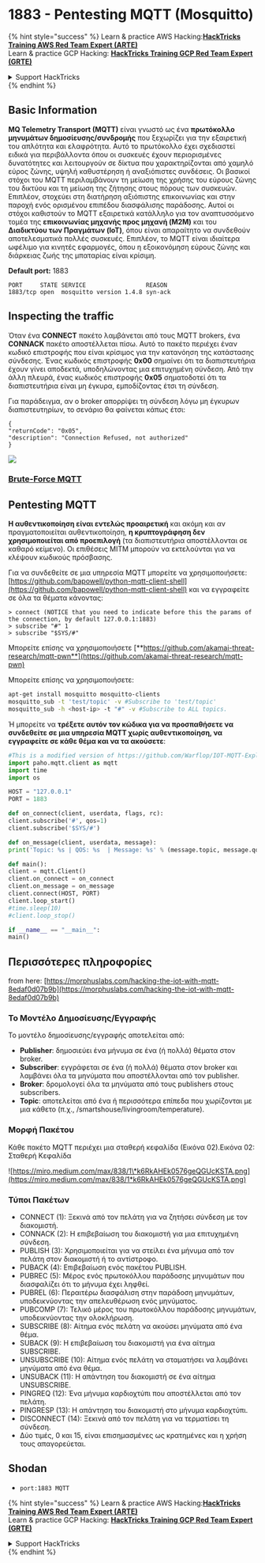 # 1883 - Pentesting MQTT (Mosquitto)

{% hint style="success" %}
Learn & practice AWS Hacking:<img src="../.gitbook/assets/arte.png" alt="" data-size="line">[**HackTricks Training AWS Red Team Expert (ARTE)**](https://training.hacktricks.xyz/courses/arte)<img src="../.gitbook/assets/arte.png" alt="" data-size="line">\
Learn & practice GCP Hacking: <img src="../.gitbook/assets/grte.png" alt="" data-size="line">[**HackTricks Training GCP Red Team Expert (GRTE)**<img src="../.gitbook/assets/grte.png" alt="" data-size="line">](https://training.hacktricks.xyz/courses/grte)

<details>

<summary>Support HackTricks</summary>

* Check the [**subscription plans**](https://github.com/sponsors/carlospolop)!
* **Join the** 💬 [**Discord group**](https://discord.gg/hRep4RUj7f) or the [**telegram group**](https://t.me/peass) or **follow** us on **Twitter** 🐦 [**@hacktricks\_live**](https://twitter.com/hacktricks_live)**.**
* **Share hacking tricks by submitting PRs to the** [**HackTricks**](https://github.com/carlospolop/hacktricks) and [**HackTricks Cloud**](https://github.com/carlospolop/hacktricks-cloud) github repos.

</details>
{% endhint %}

## Basic Information

**MQ Telemetry Transport (MQTT)** είναι γνωστό ως ένα **πρωτόκολλο μηνυμάτων δημοσίευσης/συνδρομής** που ξεχωρίζει για την εξαιρετική του απλότητα και ελαφρότητα. Αυτό το πρωτόκολλο έχει σχεδιαστεί ειδικά για περιβάλλοντα όπου οι συσκευές έχουν περιορισμένες δυνατότητες και λειτουργούν σε δίκτυα που χαρακτηρίζονται από χαμηλό εύρος ζώνης, υψηλή καθυστέρηση ή αναξιόπιστες συνδέσεις. Οι βασικοί στόχοι του MQTT περιλαμβάνουν τη μείωση της χρήσης του εύρους ζώνης του δικτύου και τη μείωση της ζήτησης στους πόρους των συσκευών. Επιπλέον, στοχεύει στη διατήρηση αξιόπιστης επικοινωνίας και στην παροχή ενός ορισμένου επιπέδου διασφάλισης παράδοσης. Αυτοί οι στόχοι καθιστούν το MQTT εξαιρετικά κατάλληλο για τον αναπτυσσόμενο τομέα της **επικοινωνίας μηχανής προς μηχανή (M2M)** και του **Διαδικτύου των Πραγμάτων (IoT)**, όπου είναι απαραίτητο να συνδεθούν αποτελεσματικά πολλές συσκευές. Επιπλέον, το MQTT είναι ιδιαίτερα ωφέλιμο για κινητές εφαρμογές, όπου η εξοικονόμηση εύρους ζώνης και διάρκειας ζωής της μπαταρίας είναι κρίσιμη.

**Default port:** 1883
```
PORT     STATE SERVICE                 REASON
1883/tcp open  mosquitto version 1.4.8 syn-ack
```
## Inspecting the traffic

Όταν ένα **CONNECT** πακέτο λαμβάνεται από τους MQTT brokers, ένα **CONNACK** πακέτο αποστέλλεται πίσω. Αυτό το πακέτο περιέχει έναν κωδικό επιστροφής που είναι κρίσιμος για την κατανόηση της κατάστασης σύνδεσης. Ένας κωδικός επιστροφής **0x00** σημαίνει ότι τα διαπιστευτήρια έχουν γίνει αποδεκτά, υποδηλώνοντας μια επιτυχημένη σύνδεση. Από την άλλη πλευρά, ένας κωδικός επιστροφής **0x05** σηματοδοτεί ότι τα διαπιστευτήρια είναι μη έγκυρα, εμποδίζοντας έτσι τη σύνδεση.

Για παράδειγμα, αν ο broker απορρίψει τη σύνδεση λόγω μη έγκυρων διαπιστευτηρίων, το σενάριο θα φαίνεται κάπως έτσι:
```
{
"returnCode": "0x05",
"description": "Connection Refused, not authorized"
}
```
![](<../.gitbook/assets/image (976).png>)

### [**Brute-Force MQTT**](../generic-hacking/brute-force.md#mqtt)

## Pentesting MQTT

**Η αυθεντικοποίηση είναι εντελώς προαιρετική** και ακόμη και αν πραγματοποιείται αυθεντικοποίηση, **η κρυπτογράφηση δεν χρησιμοποιείται από προεπιλογή** (τα διαπιστευτήρια αποστέλλονται σε καθαρό κείμενο). Οι επιθέσεις MITM μπορούν να εκτελούνται για να κλέψουν κωδικούς πρόσβασης.

Για να συνδεθείτε σε μια υπηρεσία MQTT μπορείτε να χρησιμοποιήσετε: [https://github.com/bapowell/python-mqtt-client-shell](https://github.com/bapowell/python-mqtt-client-shell) και να εγγραφείτε σε όλα τα θέματα κάνοντας:
```
> connect (NOTICE that you need to indicate before this the params of the connection, by default 127.0.0.1:1883)
> subscribe "#" 1
> subscribe "$SYS/#"
```
Μπορείτε επίσης να χρησιμοποιήσετε [**https://github.com/akamai-threat-research/mqtt-pwn**](https://github.com/akamai-threat-research/mqtt-pwn)

Μπορείτε επίσης να χρησιμοποιήσετε:
```bash
apt-get install mosquitto mosquitto-clients
mosquitto_sub -t 'test/topic' -v #Subscribe to 'test/topic'
mosquitto_sub -h <host-ip> -t "#" -v #Subscribe to ALL topics.
```
Ή μπορείτε να **τρέξετε αυτόν τον κώδικα για να προσπαθήσετε να συνδεθείτε σε μια υπηρεσία MQTT χωρίς αυθεντικοποίηση, να εγγραφείτε σε κάθε θέμα και να τα ακούσετε**:
```python
#This is a modified version of https://github.com/Warflop/IOT-MQTT-Exploit/blob/master/mqtt.py
import paho.mqtt.client as mqtt
import time
import os

HOST = "127.0.0.1"
PORT = 1883

def on_connect(client, userdata, flags, rc):
client.subscribe('#', qos=1)
client.subscribe('$SYS/#')

def on_message(client, userdata, message):
print('Topic: %s | QOS: %s  | Message: %s' % (message.topic, message.qos, message.payload))

def main():
client = mqtt.Client()
client.on_connect = on_connect
client.on_message = on_message
client.connect(HOST, PORT)
client.loop_start()
#time.sleep(10)
#client.loop_stop()

if __name__ == "__main__":
main()
```
## Περισσότερες πληροφορίες

from here: [https://morphuslabs.com/hacking-the-iot-with-mqtt-8edaf0d07b9b](https://morphuslabs.com/hacking-the-iot-with-mqtt-8edaf0d07b9b)

### Το Μοντέλο Δημοσίευσης/Εγγραφής <a href="#b667" id="b667"></a>

Το μοντέλο δημοσίευσης/εγγραφής αποτελείται από:

* **Publisher**: δημοσιεύει ένα μήνυμα σε ένα (ή πολλά) θέματα στον broker.
* **Subscriber**: εγγράφεται σε ένα (ή πολλά) θέματα στον broker και λαμβάνει όλα τα μηνύματα που αποστέλλονται από τον publisher.
* **Broker**: δρομολογεί όλα τα μηνύματα από τους publishers στους subscribers.
* **Topic**: αποτελείται από ένα ή περισσότερα επίπεδα που χωρίζονται με μια κάθετο (π.χ., /smartshouse/livingroom/temperature).

### Μορφή Πακέτου <a href="#f15a" id="f15a"></a>

Κάθε πακέτο MQTT περιέχει μια σταθερή κεφαλίδα (Εικόνα 02).Εικόνα 02: Σταθερή Κεφαλίδα

![https://miro.medium.com/max/838/1\*k6RkAHEk0576geQGUcKSTA.png](https://miro.medium.com/max/838/1*k6RkAHEk0576geQGUcKSTA.png)

### Τύποι Πακέτων

* CONNECT (1): Ξεκινά από τον πελάτη για να ζητήσει σύνδεση με τον διακομιστή.
* CONNACK (2): Η επιβεβαίωση του διακομιστή για μια επιτυχημένη σύνδεση.
* PUBLISH (3): Χρησιμοποιείται για να στείλει ένα μήνυμα από τον πελάτη στον διακομιστή ή το αντίστροφο.
* PUBACK (4): Επιβεβαίωση ενός πακέτου PUBLISH.
* PUBREC (5): Μέρος ενός πρωτοκόλλου παράδοσης μηνυμάτων που διασφαλίζει ότι το μήνυμα έχει ληφθεί.
* PUBREL (6): Περαιτέρω διασφάλιση στην παράδοση μηνυμάτων, υποδεικνύοντας την απελευθέρωση ενός μηνύματος.
* PUBCOMP (7): Τελικό μέρος του πρωτοκόλλου παράδοσης μηνυμάτων, υποδεικνύοντας την ολοκλήρωση.
* SUBSCRIBE (8): Αίτημα ενός πελάτη να ακούσει μηνύματα από ένα θέμα.
* SUBACK (9): Η επιβεβαίωση του διακομιστή για ένα αίτημα SUBSCRIBE.
* UNSUBSCRIBE (10): Αίτημα ενός πελάτη να σταματήσει να λαμβάνει μηνύματα από ένα θέμα.
* UNSUBACK (11): Η απάντηση του διακομιστή σε ένα αίτημα UNSUBSCRIBE.
* PINGREQ (12): Ένα μήνυμα καρδιοχτύπι που αποστέλλεται από τον πελάτη.
* PINGRESP (13): Η απάντηση του διακομιστή στο μήνυμα καρδιοχτύπι.
* DISCONNECT (14): Ξεκινά από τον πελάτη για να τερματίσει τη σύνδεση.
* Δύο τιμές, 0 και 15, είναι επισημασμένες ως κρατημένες και η χρήση τους απαγορεύεται.

## Shodan

* `port:1883 MQTT`

{% hint style="success" %}
Learn & practice AWS Hacking:<img src="../.gitbook/assets/arte.png" alt="" data-size="line">[**HackTricks Training AWS Red Team Expert (ARTE)**](https://training.hacktricks.xyz/courses/arte)<img src="../.gitbook/assets/arte.png" alt="" data-size="line">\
Learn & practice GCP Hacking: <img src="../.gitbook/assets/grte.png" alt="" data-size="line">[**HackTricks Training GCP Red Team Expert (GRTE)**<img src="../.gitbook/assets/grte.png" alt="" data-size="line">](https://training.hacktricks.xyz/courses/grte)

<details>

<summary>Support HackTricks</summary>

* Check the [**subscription plans**](https://github.com/sponsors/carlospolop)!
* **Join the** 💬 [**Discord group**](https://discord.gg/hRep4RUj7f) or the [**telegram group**](https://t.me/peass) or **follow** us on **Twitter** 🐦 [**@hacktricks\_live**](https://twitter.com/hacktricks_live)**.**
* **Share hacking tricks by submitting PRs to the** [**HackTricks**](https://github.com/carlospolop/hacktricks) and [**HackTricks Cloud**](https://github.com/carlospolop/hacktricks-cloud) github repos.

</details>
{% endhint %}
